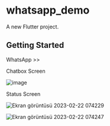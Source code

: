 # whatsapp_demo

A new Flutter project.

## Getting Started

WhatsApp >>


Chatbox Screen 

![image](https://user-images.githubusercontent.com/77694646/220525014-af8e9d1d-c8d3-4127-8ddd-91cf5eb2737b.png)



Status Screen

![Ekran görüntüsü 2023-02-22 074229](https://user-images.githubusercontent.com/77694646/220525140-6190bf72-bd22-4413-9201-2c71a70b7dfa.jpg)

![Ekran görüntüsü 2023-02-22 074247](https://user-images.githubusercontent.com/77694646/220525161-5950ba50-dea4-4f5e-9213-99c4bc87f163.jpg)
